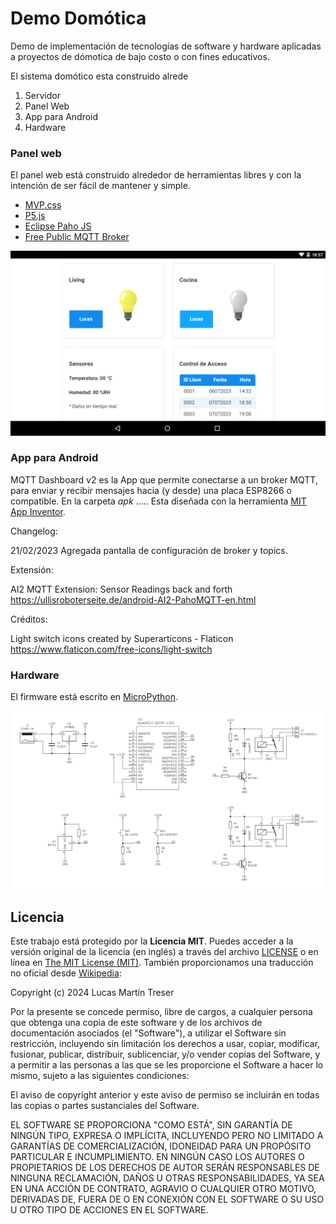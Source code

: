 # Demo Domótica

Demo de implementación de tecnologías de software y hardware aplicadas a proyectos de dómotica de bajo costo o con fines educativos.

El sistema domótico esta construido alrede

1. Servidor 
2. Panel Web
3. App para Android
4. Hardware

### Panel web

El panel web está construido alrededor de herramientas libres y con la intención de ser fácil de mantener y simple.

* [MVP.css](https://andybrewer.github.io/mvp/)
* [P5.js](https://p5js.org/es/)
* [Eclipse Paho JS](https://github.com/eclipse/paho.mqtt.javascript)
* [Free Public MQTT Broker](https://www.hivemq.com/public-mqtt-broker/)

![Captura de pantalla panel web](./docs/assets/web_tablet_02.png)

### App para Android

MQTT Dashboard v2 es la App que permite conectarse a un broker MQTT, para enviar y recibir mensajes hacia (y desde) una placa ESP8266 o compatible. En la carpeta *apk* ..... Esta diseñada con la herramienta [MIT App Inventor](https://appinventor.mit.edu/).

Changelog:

21/02/2023 Agregada pantalla de configuración de broker y topics.

Extensión:

AI2 MQTT Extension: Sensor Readings back and forth
https://ullisroboterseite.de/android-AI2-PahoMQTT-en.html

Créditos:

Light switch icons created by Superarticons - Flaticon
https://www.flaticon.com/free-icons/light-switch


### Hardware

El firmware está escrito en [MicroPython](http://micropython.org).

![](./docs/schematic.png)

## Licencia

Este trabajo está protegido por la **Licencia MIT**. Puedes acceder a la versión original de la licencia (en inglés) a través del archivo [LICENSE](./LICENSE) o en línea en [The MIT License (MIT)](https://mit-license.org/). También proporcionamos una traducción no oficial desde [Wikipedia](https://es.m.wikipedia.org/wiki/Licencia_MIT#La_licencia):

Copyright (c) 2024 Lucas Martín Treser

Por la presente se concede permiso, libre de cargos, a cualquier persona que obtenga una copia de este software y de los archivos de documentación asociados (el "Software"), a utilizar el Software sin restricción, incluyendo sin limitación los derechos a usar, copiar, modificar, fusionar, publicar, distribuir, sublicenciar, y/o vender copias del Software, y a permitir a las personas a las que se les proporcione el Software a hacer lo mismo, sujeto a las siguientes condiciones:

El aviso de copyright anterior y este aviso de permiso se incluirán en todas las copias o partes sustanciales del Software.

EL SOFTWARE SE PROPORCIONA "COMO ESTÁ", SIN GARANTÍA DE NINGÚN TIPO, EXPRESA O IMPLÍCITA, INCLUYENDO PERO NO LIMITADO A GARANTÍAS DE COMERCIALIZACIÓN, IDONEIDAD PARA UN PROPÓSITO PARTICULAR E INCUMPLIMIENTO. EN NINGÚN CASO LOS AUTORES O PROPIETARIOS DE LOS DERECHOS DE AUTOR SERÁN RESPONSABLES DE NINGUNA RECLAMACIÓN, DAÑOS U OTRAS RESPONSABILIDADES, YA SEA EN UNA ACCIÓN DE CONTRATO, AGRAVIO O CUALQUIER OTRO MOTIVO, DERIVADAS DE, FUERA DE O EN CONEXIÓN CON EL SOFTWARE O SU USO U OTRO TIPO DE ACCIONES EN EL SOFTWARE.